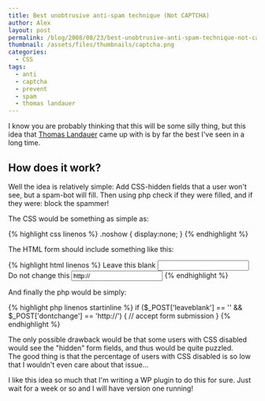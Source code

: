 ```yaml
---
title: Best unobtrusive anti-spam technique (Not CAPTCHA)
author: Alex
layout: post
permalink: /blog/2008/08/23/best-unobtrusive-anti-spam-technique-not-captcha/
thumbnail: /assets/files/thumbnails/captcha.png
categories:
  - CSS
tags:
  - anti
  - captcha
  - prevent
  - spam
  - thomas landauer
---
```


I know you are probably thinking that this will be some silly thing, but this idea that [Thomas Landauer][1] came up with is by far the best I\'ve seen in a long time.

 [1]: http://www.landauer.at/preventing-spam-in-form-submissions-without-using-a-captcha.php

## How does it work?

Well the idea is relatively simple: Add CSS-hidden fields that a user won\'t see, but a spam-bot will fill. Then using php check if they were filled, and if they were: block the spammer!

The CSS would be something as simple as:

{% highlight css linenos %}
.noshow { display:none; }
{% endhighlight %}

The HTML form should include something like this:

{% highlight html linenos %}
<label for="leaveblank">Leave this blank</label>
<input type="text" class="noshow" id="leaveblank" name="leaveblank" /><br />
<label for="dontchange">Do not change this</label>
<input type="text" value="http://" class="noshow" id="dontchange" name="dontchange" />
{% endhighlight %}     
    

And finally the php would be simply:

{% highlight php linenos startinline %}
if ($_POST['leaveblank'] == '' &#038;&#038; $_POST['dontchange'] == 'http://') {
 // accept form submission
}
{% endhighlight %}   

The only possible drawback would be that some users with CSS disabled would see the \"hidden\" form fields, and thus would be quite puzzled.  
The good thing is that the percentage of users with CSS disabled is so low that I wouldn\'t even care about that issue...

I like this idea so much that I\'m writing a WP plugin to do this for sure. Just wait for a week or so and I will have version one running!